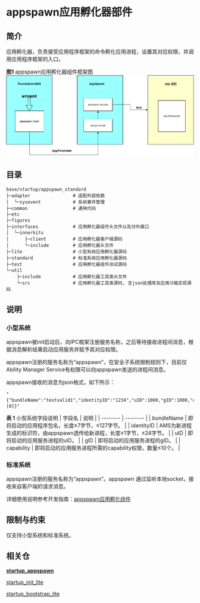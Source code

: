 # appspawn应用孵化器部件

## 简介

应用孵化器，负责接受应用程序框架的命令孵化应用进程，设置其对应权限，并调用应用程序框架的入口。

**图1** appspawn应用孵化器组件框架图
![](figures/appspawn.png)

## 目录
```
base/startup/appspawn_standard
├─adapter                # 适配外部依赖
│  └─sysevent            # 系统事件管理
├─common                 # 通用代码
├─etc
├─figures
├─interfaces             # 应用孵化器组件头文件以及对外接口
│  └─innerkits
│      ├─client          # 应用孵化器客户端源码
│      └─include         # 应用孵化器头文件
├─lite                   # 小型系统应用孵化器源码
├─standard               # 标准系统应用孵化器源码
├─test                   # 应用孵化器组件测试源码
└─util
    ├─include            # 应用孵化器工具类头文件
    └─src                # 应用孵化器工具类源码, 含json处理库及应用沙箱实现源码
```

## 说明

### 小型系统

  appspawn被init启动后，向IPC框架注册服务名称，之后等待接收进程间消息，根据消息解析结果启动应用服务并赋予其对应权限。

  appspawn注册的服务名称为“appspawn”，在安全子系统限制规则下，目前仅Ability Manager Service有权限可以向appspawn发送的进程间消息。

  appspawn接收的消息为json格式，如下所示：
  ```
  "{"bundleName":"testvalid1","identityID":"1234","uID":1000,"gID":1000,"capability":[0]}"
  ```

  **表 1** 小型系统字段说明
  | 字段名 | 说明 |
  | -------- | -------- |
  | bundleName | 即将启动的应用程序包名，长度≥7字节，≤127字节。 |
  | identityID | AMS为新进程生成的标识符，由appspawn透传给新进程，长度≥1字节，≤24字节。 |
  | uID | 即将启动的应用服务进程的uID。 |
  | gID | 即将启动的应用服务进程的gID。 |
  | capability | 即将启动的应用服务进程所需的capability权限，数量≤10个。 |

### 标准系统
  appspawn注册的服务名称为“appspawn”。appspawn 通过监听本地socket，接收来自客户端的请求消息。

  详细使用说明参考开发指南：[appspawn应用孵化组件](https://gitee.com/openharmony/docs/blob/master/zh-cn/device-dev/subsystems/subsys-boot-appspawn.md)

## 限制与约束
仅支持小型系统和标准系统。

## 相关仓
**[startup\_appspawn](https://gitee.com/openharmony/startup_appspawn)**

[startup\_init\_lite](https://gitee.com/openharmony/startup_init_lite)

[startup\_bootstrap\_lite](https://gitee.com/openharmony/startup_bootstrap_lite)